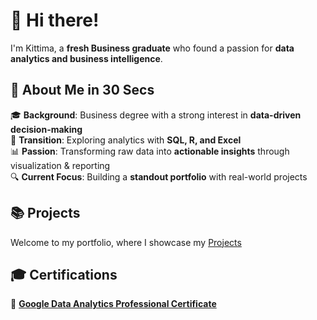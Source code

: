 
# 👋 Hi there!  

I'm Kittima, a **fresh Business graduate** who found a passion for **data analytics and business intelligence**.  

## 📌 About Me in 30 Secs  

🎓 **Background**: Business degree with a strong interest in **data-driven decision-making**  
🚀 **Transition**: Exploring analytics with **SQL, R, and Excel**  
📊 **Passion**: Transforming raw data into **actionable insights** through visualization & reporting  
🔍 **Current Focus**: Building a **standout portfolio** with real-world projects  

## 📚 Projects
Welcome to my portfolio, where I showcase my [Projects](https://github.com/KittimaRodriguez/Portfolio/blob/main/README.md)

## 🎓 Certifications  
📜 **[Google Data Analytics Professional Certificate]()**  


